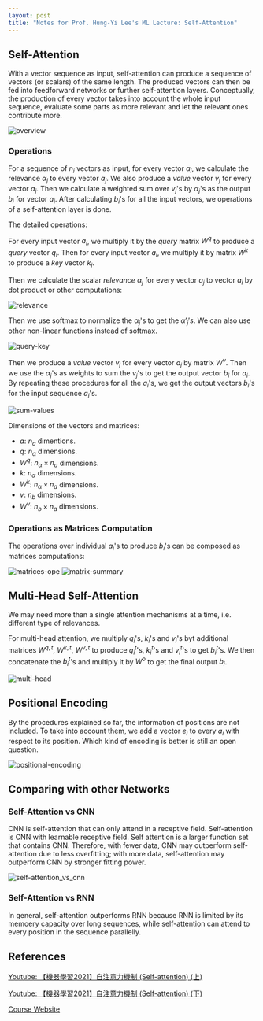 ```yaml
---
layout: post
title: "Notes for Prof. Hung-Yi Lee's ML Lecture: Self-Attention"
---
```


## Self-Attention

With a vector sequence as input, self-attention can produce a sequence of vectors (or scalars) of the same length. The produced vectors can then be fed into feedforward networks or further self-attention layers. Conceptually, the production of every vector takes into account the whole input sequence, evaluate some parts as more relevant and let the relevant ones contribute more.

![overview](https://baliuzeger.github.io/sjl/assets/images/HYL_ML_attention/overview.png)

### Operations

For a sequence of $n_i$ vectors as input, for every vector $a_{i}$, we calculate the relevance $\alpha_{j}$ to every vector $a_j$. We also produce a *value* vector $v_j$ for every vector $a_j$. Then we calculate a weighted sum over $v_j$'s by $\alpha_{j}$'s as the output $b_i$ for vector $a_i$. After calculating $b_i$'s for all the input vectors, we operations of a self-attention layer is done.

The detailed operations:

For every input vector $a_i$, we multiply it by the *query* matrix $W^q$ to produce a *query* vector $q_i$. Then for every input vector $a_i$, we multiply it by matrix $W^k$ to produce a *key* vector $k_i$.

Then we calculate the scalar *relevance* $\alpha_{j}$ for every vector $a_j$ to vector $a_i$ by dot product or other computations:

![relevance](https://baliuzeger.github.io/sjl/assets/images/HYL_ML_attention/relevance.png)

Then we use softmax to normalize the $\alpha_{j}$'s to get the $\alpha'_{j}'s$. We can also use other non-linear functions instead of softmax.

![query-key](https://baliuzeger.github.io/sjl/assets/images/HYL_ML_attention/query-key.png)

Then we produce a *value* vector $v_j$ for every vector $a_j$ by matrix $W^v$. Then we use the $\alpha_{j}$'s as weights to sum the $v_j$'s to get the output vector $b_i$ for $a_i$. By repeating these procedures for all the $a_i$'s, we get the output vectors $b_i$'s for the input sequence $a_i$'s.

![sum-values](https://baliuzeger.github.io/sjl/assets/images/HYL_ML_attention/sum-values.png)

Dimensions of the vectors and matrices:
- $a$: $n_a$ dimentions.
- $q$: $n_{\alpha}$ dimensions.
- $W^q$: $n_{\alpha} \times n_{a}$ dimensions.
- $k$: $n_{\alpha}$ dimensions.
- $W^k$: $n_{\alpha} \times n_{a}$ dimensions.
- $v$: $n_b$ dimensions.
- $W^v$: $n_{b} \times n_{a}$ dimensions.

### Operations as Matrices Computation

The operations over individual $a_i$'s to produce $b_i$'s can be composed as matrices computations:

![matrices-ope](https://baliuzeger.github.io/sjl/assets/images/HYL_ML_attention/matrices-ope.png)
![matrix-summary](https://baliuzeger.github.io/sjl/assets/images/HYL_ML_attention/matrix-summary.png)

## Multi-Head Self-Attention

We may need more than a single attention mechanisms at a time, i.e. different type of relevances.

For multi-head attention, we multiply $q_i$'s, $k_i$'s and $v_i$'s byt additional matrices $W^{q,t}$, $W^{k,t}$, $W^{v,t}$ to produce $q^t_i$'s, $k^t_i$'s and $v^t_i$'s to get $b^t_i$'s. We then concatenate the $b^t_i$'s and multiply it by $W^o$ to get the final output $b_i$.

![multi-head](https://baliuzeger.github.io/sjl/assets/images/HYL_ML_attention/multi-head.png)

## Positional Encoding

By the procedures explained so far, the information of positions are not included. To take into account them, we add a vector $e_i$ to every $a_i$ with respect to its position. Which kind of encoding is better is still an open question.

![positional-encoding](https://baliuzeger.github.io/sjl/assets/images/HYL_ML_attention/positional-encoding.png)

## Comparing with other Networks

### Self-Attention vs CNN

CNN is self-attention that can only attend in a receptive field. Self-attention is CNN with
learnable receptive field. Self attention is a larger function set that contains CNN. Therefore, with fewer data, CNN may outperform self-attention due to less overfitting; with more data, self-attention may outperform CNN by stronger fitting power.

![self-attention_vs_cnn](https://baliuzeger.github.io/sjl/assets/images/HYL_ML_attention/self-attention_vs_cnn.png)

### Self-Attention vs RNN

In general, self-attention outperforms RNN because RNN is limited by its memoery capacity over long sequences, while self-attention can attend to every position in the sequence parallelly.

## References

[Youtube: 【機器學習2021】自注意力機制 (Self-attention) (上)](https://youtu.be/hYdO9CscNes)

[Youtube: 【機器學習2021】自注意力機制 (Self-attention) (下)](https://youtu.be/gmsMY5kc-zw)

[Course Website](https://speech.ee.ntu.edu.tw/~hylee/ml/2021-spring.php)
